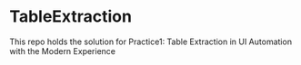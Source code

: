 # TableExtraction
This repo holds the solution for Practice1: Table Extraction in UI Automation with the Modern Experience
